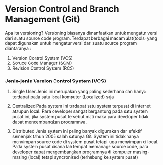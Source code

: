 # Version Control and Branch Management (Git)
Apa itu versioning? Versioning biasanya dimanfaatkan untuk mengatur versi dari suatu source code program. Terdapat berbagai macam alat(tools) yang dapat digunakan untuk mengatur versi dari suatu source program diantaranya :
1. Version Control System (VCS)
2. Soruce Code Manager (SCM)
3. Revision Control System (RCS)


### Jenis-jenis Version Control System (VCS)
1. Single User
Jenis ini merupakan yang paling sederhana dan hanya terdapat pada satu local komputer (Localized) saja

2. Centralized
Pada system ini terdapat satu system terpusat di internet ataupun local. Para developer sangat bergantung pada satu system pusat ini, jika system pusat tersebut mati maka para developer tidak dapat mengembangkan programnya.

3. Distributed
Jenis system ini paling banyak digunakan dan efektif semenjak tahun 2005 salah satunya Git. System ini tidak hanya menyimpan source code di system pusat tetapi juga menyimpan di local. Pada system pusat disana lah tempat memanage source code, para developer dapat mengembangkan programnya di komputer masing-masing (local) tetapi syncronized (terhubung ke system pusat)